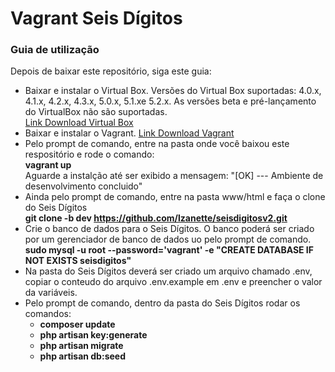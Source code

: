 # Vagrant Seis Dígitos

### Guia de utilização

Depois de baixar este repositório, siga este guia:

*   Baixar e instalar o Virtual Box. Versões do Virtual Box suportadas: 4.0.x, 4.1.x, 4.2.x, 4.3.x, 5.0.x, 5.1.xe 5.2.x. As versões beta e pré-lançamento do VirtualBox não são suportadas.  
    [Link Download Virtual Box](https://www.virtualbox.org/wiki/Downloads)
*   Baixar e instalar o Vagrant. [Link Download Vagrant](https://releases.hashicorp.com/vagrant/2.1.1/)
*   Pelo prompt de comando, entre na pasta onde você baixou este respositório e rode o comando:    
    **vagrant up**  
    Aguarde a instalção até ser exibido a mensagem: "[OK] --- Ambiente de desenvolvimento concluido"
*   Ainda pelo prompt de comando, entre na pasta www/html e faça o clone do Seis Dígitos  
    **git clone -b dev https://github.com/lzanette/seisdigitosv2.git**
*   Crie o banco de dados para o Seis Dígitos. O banco poderá ser criado por um gerenciador de banco de dados uo pelo prompt de comando.  
    **sudo mysql -u root --password='vagrant' -e "CREATE DATABASE IF NOT EXISTS seisdigitos"**
*   Na pasta do Seis Dígitos deverá ser criado um arquivo chamado .env, copiar o conteudo do arquivo .env.example em .env e preencher o valor da variáveis.
*   Pelo prompt de comando, dentro da pasta do Seis Dígitos rodar os comandos:
    *   **composer update**
    *   **php artisan key:generate**
    *   **php artisan migrate**
    *   **php artisan db:seed**
